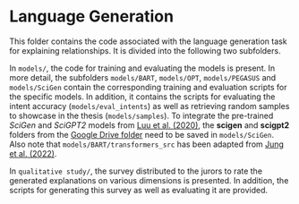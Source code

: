 # Language Generation

This folder contains the code associated with the language generation task for explaining relationships. It is divided into the following two subfolders.

In `models/`, the code for training and evaluating the models is present. In more detail, the subfolders `models/BART`, `models/OPT`, `models/PEGASUS` and `models/SciGen` contain the corresponding training and evaluation scripts for the specific models. In addition, it contains the scripts for evaluating the intent accuracy (`models/eval_intents`) as well as retrieving random samples to showcase in the thesis (`models/samples`). To integrate the pre-trained *SciGen* and *SciGPT2* models from [Luu et al. (2020)](https://arxiv.org/abs/2002.00317), the **scigen** and **scigpt2** folders from the [Google Drive folder](https://drive.google.com/drive/folders/1uGxfWfnK_PtNfKEfuc2EbCuEQpZpjnQJ?usp=sharing) need to be saved in `models/SciGen`. Also note that `models/BART/transformers_src` has been adapted from [Jung et al. (2022)](https://github.com/BradLin0819/Automatic-Citation-Text-Generation-with-Citation-Intent-Control). 

In `qualitative study/`, the survey distributed to the jurors to rate the generated explanations on various dimensions is presented. In addition, the scripts for generating this survey as well as evaluating it are provided.
